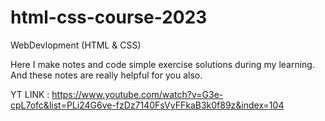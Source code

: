 # html-css-course-2023
WebDevlopment (HTML & CSS)

Here I make notes and code simple exercise solutions during my learning. And these notes are really helpful for you also.

YT LINK : https://www.youtube.com/watch?v=G3e-cpL7ofc&list=PLi24G6ve-fzDz7140FsVyFFkaB3k0f89z&index=104
